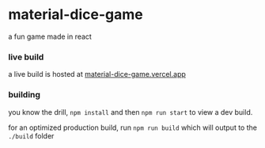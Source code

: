 # material-dice-game
a fun game made in react

### live build
a live build is hosted at [material-dice-game.vercel.app](material-dice-game.vercel.app)

### building
you know the drill, `npm install` and then `npm run start` to view a dev build.

for an optimized production build, run `npm run build` which will output to the `./build` folder
